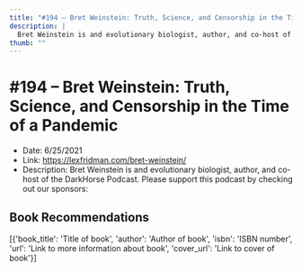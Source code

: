 ```yaml
---
title: "#194 – Bret Weinstein: Truth, Science, and Censorship in the Time of a Pandemic"
description: |
  Bret Weinstein is and evolutionary biologist, author, and co-host of the DarkHorse Podcast. Please support this podcast by checking out our sponsors:"
thumb: ""
---
```


# #194 – Bret Weinstein: Truth, Science, and Censorship in the Time of a Pandemic

  - Date: 6/25/2021
  - Link: https://lexfridman.com/bret-weinstein/
  - Description: Bret Weinstein is and evolutionary biologist, author, and co-host of the DarkHorse Podcast. Please support this podcast by checking out our sponsors:

## Book Recommendations

[{'book_title': 'Title of book', 'author': 'Author of book', 'isbn': 'ISBN number', 'url': 'Link to more information about book', 'cover_url': 'Link to cover of book'}]